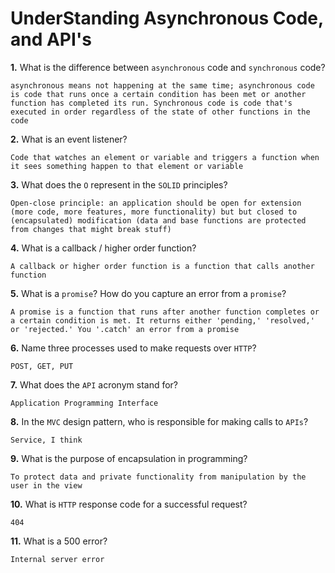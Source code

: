 # UnderStanding Asynchronous Code, and API's

**1.** What is the difference between `asynchronous` code and `synchronous` code?
<!-- enter you answer in the space below -->
```
asynchronous means not happening at the same time; asynchronous code is code that runs once a certain condition has been met or another function has completed its run. Synchronous code is code that's executed in order regardless of the state of other functions in the code
```
**2.** What is an event listener?
<!-- enter you answer in the space below -->
```
Code that watches an element or variable and triggers a function when it sees something happen to that element or variable
```
**3.** What does the `O` represent in the `SOLID` principles?
<!-- enter you answer in the space below -->
```
Open-close principle: an application should be open for extension (more code, more features, more functionality) but but closed to (encapsulated) modification (data and base functions are protected from changes that might break stuff)
```
**4.** What is a callback / higher order function?
<!-- enter you answer in the space below -->
```
A callback or higher order function is a function that calls another function
```
**5.** What is a `promise`? How do you capture an error from a `promise`?
<!-- enter you answer in the space below -->
```
A promise is a function that runs after another function completes or a certain condition is met. It returns either 'pending,' 'resolved,' or 'rejected.' You '.catch' an error from a promise
```
**6.** Name three processes used to make requests over `HTTP`?
<!-- enter you answer in the space below -->
```
POST, GET, PUT
```
**7.** What does the `API` acronym stand for?
<!-- enter you answer in the space below -->
```
Application Programming Interface
```
**8.** In the `MVC` design pattern, who is responsible for making calls to `APIs`?
<!-- enter you answer in the space below -->
```
Service, I think
```
**9.** What is the purpose of encapsulation in programming?
<!-- enter you answer in the space below -->
```
To protect data and private functionality from manipulation by the user in the view
```
**10.** What is `HTTP` response code for a successful request?
<!-- enter you answer in the space below -->
```
404
```
**11.** What is a 500 error?
<!-- enter you answer in the space below -->
```
Internal server error
```